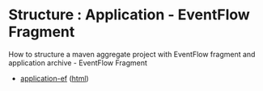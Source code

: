 # Structure : Application - EventFlow Fragment

How to structure a maven aggregate project with EventFlow fragment and application archive - EventFlow Fragment

* [application-ef](src/site/markdown/index.md) ([html](https://plord12.github.io/samples/10.4.1/structure/application/application-ef/))
